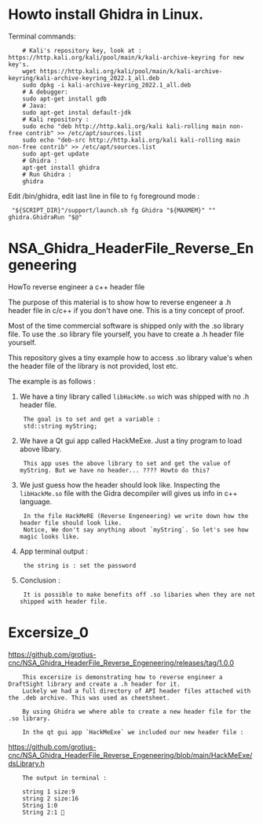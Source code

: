 # Howto install Ghidra in Linux.

Terminal commands:

        # Kali's repository key, look at : https://http.kali.org/kali/pool/main/k/kali-archive-keyring for new key's.
        wget https://http.kali.org/kali/pool/main/k/kali-archive-keyring/kali-archive-keyring_2022.1_all.deb 
        sudo dpkg -i kali-archive-keyring_2022.1_all.deb 
        # A debugger:
        sudo apt-get install gdb 
        # Java:
        sudo apt-get instal default-jdk
        # Kali repository :
        sudo echo "deb http://http.kali.org/kali kali-rolling main non-free contrib" >> /etc/apt/sources.list 
        sudo echo "deb-src http://http.kali.org/kali kali-rolling main non-free contrib" >> /etc/apt/sources.list 
        sudo apt-get update 
        # Ghidra :
        apt-get install ghidra 
        # Run Ghidra :
        ghidra
        
Edit /bin/ghidra, edit last line in file to `fg` foreground mode :

     "${SCRIPT_DIR}"/support/launch.sh fg Ghidra "${MAXMEM}" "" ghidra.GhidraRun "$@"
                                       

# NSA_Ghidra_HeaderFile_Reverse_Engeneering
HowTo reverse engineer a c++ header file

The purpose of this material is to show how to reverse engeneer a .h header file in c/c++ if you don't have one.
This is a tiny concept of proof.

Most of the time commercial software is shipped only with the .so library file. To use the .so library file yourself, you 
have to create a .h header file yourself.

This repository gives a tiny example how to access .so library value's when the header file of the library is not provided, lost etc.

The example is as follows :

1. We have a tiny library called `libHackMe.so` wich was shipped with no .h header file.

        The goal is to set and get a variable :
        std::string myString;
      
2. We have a Qt gui app called HackMeExe. Just a tiny program to load above libary.

        This app uses the above library to set and get the value of myString. But we have no header... ???? Howto do this?
        
        
3. We just guess how the header should look like. Inspecting the `libHackMe.so` file with the Gidra decompiler will gives us info in c++ language.

        In the file HackMeRE (Reverse Engeneering) we write down how the header file should look like. 
        Notice, We don't say anything about `myString`. So let's see how magic looks like.
        
4. App terminal output :        

        the string is : set the password
      
5. Conclusion :

        It is possible to make benefits off .so libaries when they are not shipped with header file.
        
        
        
# Excersize_0 

https://github.com/grotius-cnc/NSA_Ghidra_HeaderFile_Reverse_Engeneering/releases/tag/1.0.0

        This excersize is demonstrating how to reverse engineer a DraftSight library and create a .h header for it.
        Luckely we had a full directory of API header files attached with the .deb archive. This was used as cheetsheet.
        
        By using Ghidra we where able to create a new header file for the .so library.
        
        In the qt gui app `HackMeExe` we included our new header file : 
        
https://github.com/grotius-cnc/NSA_Ghidra_HeaderFile_Reverse_Engeneering/blob/main/HackMeExe/dsLibrary.h
        
        The output in terminal :

        string 1 size:9
        string 2 size:16
        String 1:0
        String 2:1 💯
        
        
        
